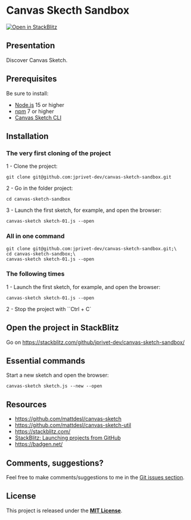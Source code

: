 # Canvas Skecth Sandbox

[![Open in StackBlitz](https://developer.stackblitz.com/img/open_in_stackblitz_small.svg)](https://stackblitz.com/github/jprivet-dev/canvas-sketch-sandbox/)


## Presentation

Discover Canvas Sketch.

## Prerequisites

Be sure to install:

- [Node.js](https://nodejs.org/en/) 15 or higher
- [npm](https://www.npmjs.com/) 7 or higher
- [Canvas Sketch CLI](https://github.com/mattdesl/canvas-sketch/blob/master/docs/installation.md)

## Installation

### The very first cloning of the project

1 - Clone the project:

```shell
git clone git@github.com:jprivet-dev/canvas-sketch-sandbox.git
```

2 - Go in the folder project:

```shell
cd canvas-sketch-sandbox
```

3 - Launch the first sketch, for example, and open the browser:

```shell
canvas-sketch sketch-01.js --open
```

### All in one command

```shell
git clone git@github.com:jprivet-dev/canvas-sketch-sandbox.git;\
cd canvas-sketch-sandbox;\
canvas-sketch sketch-01.js --open
```

### The following times

1 - Launch the first sketch, for example, and open the browser:

```shell
canvas-sketch sketch-01.js --open
```

2 - Stop the project with ``Ctrl + C`

## Open the project in StackBlitz

Go on https://stackblitz.com/github/jprivet-dev/canvas-sketch-sandbox/

## Essential commands

Start a new sketch and open the browser:

```shell
canvas-sketch sketch.js --new --open
```

## Resources

- https://github.com/mattdesl/canvas-sketch
- https://github.com/mattdesl/canvas-sketch-util
- https://stackblitz.com/
- [StackBlitz: Launching projects from GitHub](https://developer.stackblitz.com/guides/integration/open-from-github)
- https://badgen.net/

## Comments, suggestions?

Feel free to make comments/suggestions to me in the [Git issues section](https://github.com/jprivet-dev/canvas-sketch-sandbox/issues).

## License

This project is released under the [**MIT License**](https://github.com/jprivet-dev/canvas-sketch-sandbox/blob/main/LICENSE).